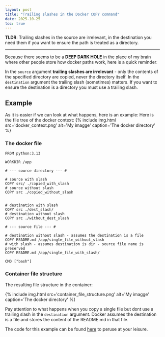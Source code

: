 ```yaml
---
layout: post
title: "Trailing slashes in the Docker COPY command"
date: 2025-10-25
toc: true
---
```


**TLDR**: Trailing slashes in the source are irrelevant, in the destination you need them if you want to ensure the path is treated as a directory.

---

Because there seems to be a **DEEP DARK HOLE** in the place of my brain where other people store how docker paths work, here is a quick reminder:

In the `source` argument **trailing slashes are irrelevant** - only the contents of the specified directory are copied, never the directory itself. 
In the `destination` argument the trailing slash (sometimes) matters. If you want to ensure the destination is a directory you must use a trailing slash.

## Example 
As it is easier if we can look at what happens, here is an example:
Here is the file tree of the docker context:
{% include img.html src='docker_context.png' alt='My imagge' caption='The docker directory' %}

### The docker file

```docker
FROM python:3.13

WORKDIR /app

# --- source directory --- #

# source with slash
COPY src/ ./copied_with_slash
# source without slash
COPY src ./copied_without_slash


# destination with slash
COPY src ./dest_slash/
# destination without slash
COPY src ./without_dest_slash

# --- source file --- # 

# destination without slash - assumes the destination is a file 
COPY README.md /app/single_file_without_slash
# with slash - assumes destination is dir - source file name is preserved
COPY README.md /app/single_file_with_slash/

CMD ["bash"]
```

### Container file structure
The resulting file structure in the container:

{% include img.html src='container_file_structure.png' alt='My imagge' caption='The docker directory' %}

Pay attention to what happens when you copy a single file but dont use a trailing slash in the `destination` argument. Docker assumes the destination is a file and stores the content of the README.md in that file.

The code for this example can be found [here](https://github.com/abelinglars/docker_file_paths) to peruse at your leisure.
